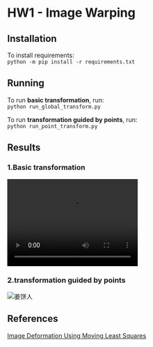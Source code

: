 # HW1 - Image Warping

## Installation
To install requirements:  
`python -m pip install -r requirements.txt `

## Running
To run **basic transformation**, run:  
`python run_global_transform.py `

To run **transformation guided by points**, run:  
`python run_point_transform.py`

## Results
### 1.Basic transformation
[<video width="300" height="200" controls>
    <source src="./assets/basic_transform.mp4" type="video/mp4">
</video>](https://github.com/user-attachments/assets/18d24f5f-e7d0-4cdc-9136-4214e357ab66)

### 2.transformation guided by points
![姜饼人](/assets/control_1.jpg "Control Points")


## References
[Image Deformation Using Moving Least Squares](https://people.engr.tamu.edu/schaefer/research/mls.pdf)
